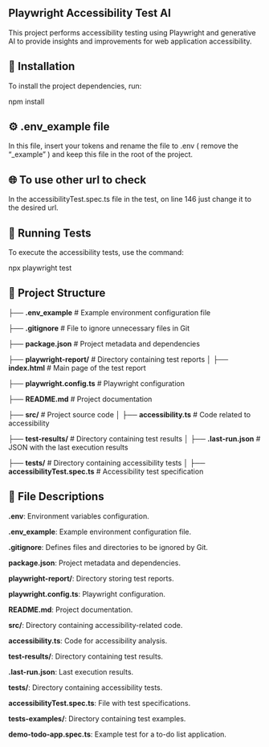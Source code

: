 ## Playwright Accessibility Test AI

This project performs accessibility testing using Playwright and generative AI to provide insights and improvements for web application accessibility.

## 📌 Installation

To install the project dependencies, run:

npm install

## ⚙️ .env_example file

In this file, insert your tokens and rename the file to .env ( remove the “_example” ) and keep this file in the root of the project.

## 🌐 To use other url to check

In the accessibilityTest.spec.ts file in the test, on line 146 just change it to the desired url.

## 🚀 Running Tests

To execute the accessibility tests, use the command:

npx playwright test

## 📁 Project Structure

├── **.env_example**         # Example environment configuration file

├── **.gitignore**           # File to ignore unnecessary files in Git

├── **package.json**         # Project metadata and dependencies

├── **playwright-report/**   # Directory containing test reports
│   ├── **index.html**       # Main page of the test report

├── **playwright.config.ts** # Playwright configuration

├── **README.md**           # Project documentation

├── **src/**                 # Project source code
│   ├── **accessibility.ts** # Code related to accessibility

├── **test-results/**        # Directory containing test results
│   ├── **.last-run.json**   # JSON with the last execution results

├── **tests/**               # Directory containing accessibility tests
│   ├── **accessibilityTest.spec.ts** # Accessibility test specification

## 📝 File Descriptions

**.env**: Environment variables configuration.

**.env_example**: Example environment configuration file.

**.gitignore**: Defines files and directories to be ignored by Git.

**package.json**: Project metadata and dependencies.

**playwright-report/**: Directory storing test reports.

**playwright.config.ts**: Playwright configuration.

**README.md**: Project documentation.

**src/**: Directory containing accessibility-related code.

**accessibility.ts**: Code for accessibility analysis.

**test-results/**: Directory containing test results.

**.last-run.json**: Last execution results.

**tests/**: Directory containing accessibility tests.

**accessibilityTest.spec.ts**: File with test specifications.

**tests-examples/**: Directory containing test examples.

**demo-todo-app.spec.ts**: Example test for a to-do list application.
